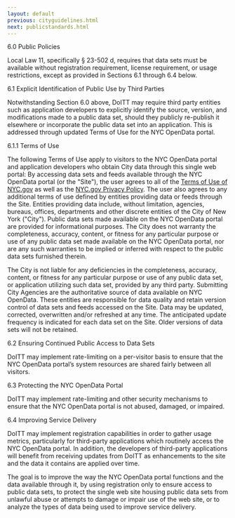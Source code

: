```yaml
---
layout: default
previous: cityguidelines.html
next: publicstandards.html
---
```


6.0	Public Policies

Local Law 11, specifically § 23-502 d, requires that data sets must be available without registration requirement, license requirement, or usage restrictions, except as provided in Sections 6.1 through 6.4 below.

6.1	Explicit Identification of Public Use by Third Parties

Notwithstanding Section 6.0 above, DoITT may require third party entities such as application developers to explicitly identify the source, version, and modifications made to a public data set, should they publicly re-publish it elsewhere or incorporate the public data set into an application. This is addressed through updated Terms of Use for the NYC OpenData portal.

6.1.1	Terms of Use

The following Terms of Use apply to visitors to the NYC OpenData portal and application developers who obtain City data through this single web portal:
By accessing data sets and feeds available through the NYC OpenData portal (or the "Site"), the user agrees to all of the [Terms of Use of NYC.gov](http://www.nyc.gov/html/misc/html/tou.html) as well as the [NYC.gov Privacy Policy](http://www.nyc.gov/privacy). The user also agrees to any additional terms of use defined by entities providing data or feeds through the Site. Entities providing data include, without limitation, agencies, bureaus, offices, departments and other discrete entities of the City of New York ("City"). Public data sets made available on the NYC OpenData portal are provided for informational purposes. The City does not warranty the completeness, accuracy, content, or fitness for any particular purpose or use of any public data set made available on the NYC OpenData portal, nor are any such warranties to be implied or inferred with respect to the public data sets furnished therein.

The City is not liable for any deficiencies in the completeness, accuracy, content, or fitness for any particular purpose or use of any public data set, or application utilizing such data set, provided by any third party.
Submitting City Agencies are the authoritative source of data available on NYC OpenData. These entities are responsible for data quality and retain version control of data sets and feeds accessed on the Site. Data may be updated, corrected, overwritten and/or refreshed at any time. The anticipated update frequency is indicated for each data set on the Site. Older versions of data sets will not be retained.

6.2	Ensuring Continued Public Access to Data Sets

DoITT may implement rate-limiting on a per-visitor basis to ensure that the NYC OpenData portal’s system resources are shared fairly between all visitors.

6.3	Protecting the NYC OpenData Portal

DoITT may implement rate-limiting and other security mechanisms to ensure that the NYC OpenData portal is not abused, damaged, or impaired.

6.4	Improving Service Delivery

DoITT may implement registration capabilities in order to gather usage metrics, particularly for third-party applications which routinely access the NYC OpenData portal. In addition, the developers of third-party applications will benefit from receiving updates from DoITT as enhancements to the site and the data it contains are applied over time.

The goal is to improve the way the NYC OpenData portal functions and the data available through it, by using registration only to ensure access to public data sets, to protect the single web site housing public data sets from unlawful abuse or attempts to damage or impair use of the web site, or to analyze the types of data being used to improve service delivery.

